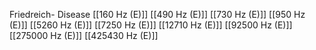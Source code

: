 Friedreich- Disease
[[160 Hz (E)]]
[[490 Hz (E)]]
[[730 Hz (E)]]
[[950 Hz (E)]]
[[5260 Hz (E)]]
[[7250 Hz (E)]]
[[12710 Hz (E)]]
[[92500 Hz (E)]]
[[275000 Hz (E)]]
[[425430 Hz (E)]]